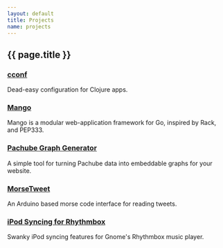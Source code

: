 ```yaml
---
layout: default
title: Projects
name: projects
---
```


{{ page.title }}
----------------

### [cconf](http://github.com/paulbellamy/cconf)

Dead-easy configuration for Clojure apps.


### [Mango](http://github.com/paulbellamy/mango)

Mango is a modular web-application framework for Go, inspired by Rack, and PEP333.


### [Pachube Graph Generator](http://pachube.github.com/pachube_graph_library)

A simple tool for turning Pachube data into embeddable graphs for your website.


### [MorseTweet](/Senior-Project)

An Arduino based morse code interface for reading tweets.


### [iPod Syncing for Rhythmbox](/Rhythmbox-iPod-Plugin)

Swanky iPod syncing features for Gnome's Rhythmbox music player.
